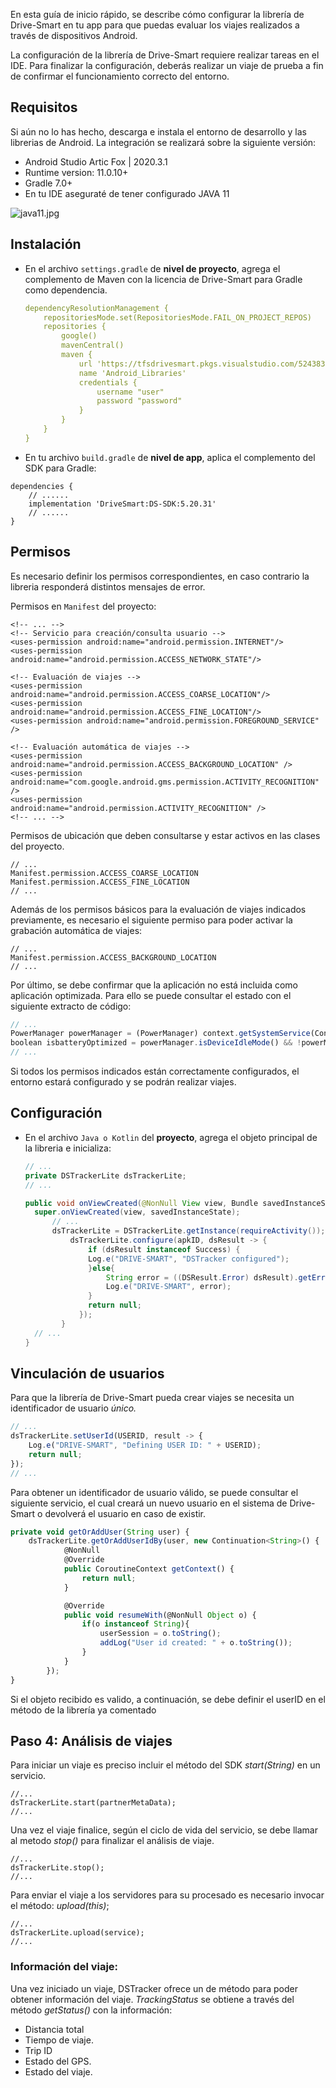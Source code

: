 En esta guía de inicio rápido, se describe cómo configurar la librería de Drive-Smart en tu app para que puedas evaluar los viajes realizados a través de dispositivos Android.

La configuración de la librería de Drive-Smart requiere realizar tareas en el IDE. Para finalizar la configuración, deberás realizar un viaje de prueba a fin de confirmar el funcionamiento correcto del entorno.


## Requisitos
Si aún no lo has hecho, descarga e instala el entorno de desarrollo y las librerias de Android. La integración se realizará sobre la siguiente versión:
* Android Studio Artic Fox | 2020.3.1
* Runtime version: 11.0.10+
* Gradle 7.0+
* En tu IDE aseguraté de tener configurado JAVA 11

![java11.jpg](https://i.imgur.com/2IcZ1Tv.jpeg)

## Instalación

* En el archivo `settings.gradle` de **nivel de proyecto**, agrega el complemento de Maven con la licencia de Drive-Smart para Gradle como dependencia.

  ```yaml
  dependencyResolutionManagement {
      repositoriesMode.set(RepositoriesMode.FAIL_ON_PROJECT_REPOS)
      repositories {
          google()
          mavenCentral()
          maven {
              url 'https://tfsdrivesmart.pkgs.visualstudio.com/5243836b-8777-4cb6-aded-44ab518bc748/_packaging/Android_Libraries/maven/v1'
              name 'Android_Libraries'
              credentials {
                  username "user"
                  password "password"
              }
          }
      }
  }
  ```
* En tu archivo `build.gradle` de **nivel de app**, aplica el complemento del SDK para Gradle:

```
dependencies {
	// ......
	implementation 'DriveSmart:DS-SDK:5.20.31'
  	// ......
}
```


## Permisos

Es necesario definir los permisos correspondientes, en caso contrario la libreria responderá distintos mensajes de error.

Permisos en `Manifest` del proyecto:

```
<!-- ... -->
<!-- Servicio para creación/consulta usuario -->
<uses-permission android:name="android.permission.INTERNET"/>
<uses-permission android:name="android.permission.ACCESS_NETWORK_STATE"/>

<!-- Evaluación de viajes -->
<uses-permission android:name="android.permission.ACCESS_COARSE_LOCATION"/>
<uses-permission android:name="android.permission.ACCESS_FINE_LOCATION"/>
<uses-permission android:name="android.permission.FOREGROUND_SERVICE" />

<!-- Evaluación automática de viajes -->
<uses-permission android:name="android.permission.ACCESS_BACKGROUND_LOCATION" />
<uses-permission android:name="com.google.android.gms.permission.ACTIVITY_RECOGNITION" />
<uses-permission android:name="android.permission.ACTIVITY_RECOGNITION" />
<!-- ... -->
```
Permisos de ubicación que deben consultarse y estar activos en las clases del proyecto.
```
// ...
Manifest.permission.ACCESS_COARSE_LOCATION
Manifest.permission.ACCESS_FINE_LOCATION
// ...
```

Además de los permisos básicos para la evaluación de viajes indicados previamente, es necesario el siguiente permiso para poder activar la grabación automática de viajes:

```
// ...
Manifest.permission.ACCESS_BACKGROUND_LOCATION
// ...
```

Por último, se debe confirmar que la aplicación no está incluida como aplicación optimizada. Para ello se puede consultar el estado con el siguiente extracto de código:

```javascript
// ...
PowerManager powerManager = (PowerManager) context.getSystemService(Context.POWER_SERVICE);
boolean isbatteryOptimized = powerManager.isDeviceIdleMode() && !powerManager.isIgnoringBatteryOptimizations(context.getPackageName());
// ...
```

Si todos los permisos indicados están correctamente configurados, el entorno estará configurado y se podrán realizar viajes.


  
## Configuración
* En el archivo `Java o Kotlin` del **proyecto**, agrega el objeto principal de la libreria e inicializa:

  ```java
  // ...
  private DSTrackerLite dsTrackerLite;
  // ...
  
  public void onViewCreated(@NonNull View view, Bundle savedInstanceState) {
  	super.onViewCreated(view, savedInstanceState);
    	// ...
    	dsTrackerLite = DSTrackerLite.getInstance(requireActivity());
    		dsTrackerLite.configure(apkID, dsResult -> {
            	if (dsResult instanceof Success) {
              	Log.e("DRIVE-SMART", "DSTracker configured");          
                }else{
                	String error = ((DSResult.Error) dsResult).getError().getDescription();
                	Log.e("DRIVE-SMART", error);
                }
            	return null;
              });
          }
  	// ...
  }
  ```

## Vinculación de usuarios
Para que la librería de Drive-Smart pueda crear viajes se necesita un identificador de usuario *único.*

```javascript
// ... 
dsTrackerLite.setUserId(USERID, result -> {
    Log.e("DRIVE-SMART", "Defining USER ID: " + USERID);          
    return null;
});
// ... 
```

Para obtener un identificador de usuario válido, se puede consultar el siguiente servicio, el cual creará un nuevo usuario en el sistema de Drive-Smart o devolverá el usuario en caso de existir.

```javascript
private void getOrAddUser(String user) {
    dsTrackerLite.getOrAddUserIdBy(user, new Continuation<String>() {
            @NonNull
            @Override
            public CoroutineContext getContext() {
                return null;
            }

            @Override
            public void resumeWith(@NonNull Object o) {
                if(o instanceof String){
                    userSession = o.toString();
                    addLog("User id created: " + o.toString());
                }
            }
        });
}
```

Si el objeto recibido es valido, a continuación, se debe definir el userID en el método de la librería ya comentado


## Paso 4: Análisis de viajes

Para iniciar un viaje es preciso incluir el método del SDK *start(String)* en un servicio. 
```
//...
dsTrackerLite.start(partnerMetaData);
//...
```

Una vez el viaje finalice, según el ciclo de vida del servicio, se debe llamar al metodo *stop()* para finalizar el análisis de viaje.
```
//...
dsTrackerLite.stop();
//...
```
Para enviar el viaje a los servidores para su procesado es necesario invocar el método:
*upload(this)*;
```
//...
dsTrackerLite.upload(service);
//...
```

### Información del viaje:
Una vez iniciado un viaje, DSTracker ofrece un de método para poder obtener información del viaje. *TrackingStatus* se obtiene a través del método *getStatus()* con la información:
+ Distancia total
+ Tiempo de viaje.
+ Trip ID
+ Estado del GPS.
+ Estado del viaje.

